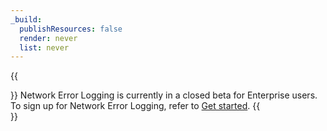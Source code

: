 ```yaml
---
_build:
  publishResources: false
  render: never
  list: never
---
```

{{<Aside type="note" header="Note">}}
Network Error Logging is currently in a closed beta for Enterprise users. To sign up for Network Error Logging, refer to [Get started](/get-started).
{{</Aside>}}
